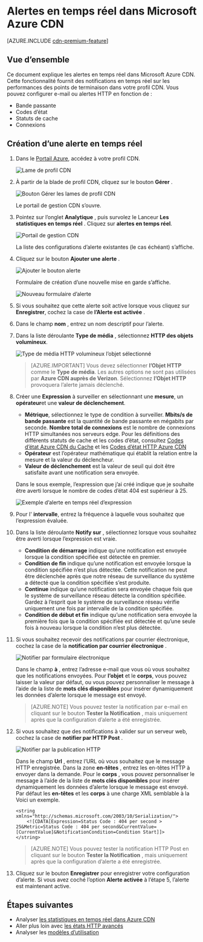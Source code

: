 <properties
    pageTitle="Alertes en temps réel d’Azure CDN | Microsoft Azure"
    description="Alertes en temps réel dans Microsoft Azure CDN. Alertes en temps réel fournissent des notifications sur les performances des points de terminaison dans votre profil CDN."
    services="cdn"
    documentationCenter=""
    authors="camsoper"
    manager="erikre"
    editor=""/>

<tags
    ms.service="cdn"
    ms.workload="tbd"
    ms.tgt_pltfrm="na"
    ms.devlang="na"
    ms.topic="article"
    ms.date="07/12/2016"
    ms.author="casoper"/>

# <a name="real-time-alerts-in-microsoft-azure-cdn"></a>Alertes en temps réel dans Microsoft Azure CDN

[AZURE.INCLUDE [cdn-premium-feature](../../includes/cdn-premium-feature.md)]


## <a name="overview"></a>Vue d’ensemble

Ce document explique les alertes en temps réel dans Microsoft Azure CDN. Cette fonctionnalité fournit des notifications en temps réel sur les performances des points de terminaison dans votre profil CDN.  Vous pouvez configurer e-mail ou alertes HTTP en fonction de :

* Bande passante
* Codes d’état
* Statuts de cache
* Connexions

## <a name="creating-a-real-time-alert"></a>Création d’une alerte en temps réel

1. Dans le [Portail Azure](https://portal.azure.com), accédez à votre profil CDN.

    ![Lame de profil CDN](./media/cdn-real-time-alerts/cdn-profile-blade.png)

2. À partir de la blade de profil CDN, cliquez sur le bouton **Gérer** .

    ![Bouton Gérer les lames de profil CDN](./media/cdn-real-time-alerts/cdn-manage-btn.png)

    Le portail de gestion CDN s’ouvre.

3. Pointez sur l’onglet **Analytique** , puis survolez le Lanceur **Les statistiques en temps réel** .  Cliquez sur **alertes en temps réel**.

    ![Portail de gestion CDN](./media/cdn-real-time-alerts/cdn-premium-portal.png)

    La liste des configurations d’alerte existantes (le cas échéant) s’affiche.

4. Cliquez sur le bouton **Ajouter une alerte** .

    ![Ajouter le bouton alerte](./media/cdn-real-time-alerts/cdn-add-alert.png)

    Formulaire de création d’une nouvelle mise en garde s’affiche.

    ![Nouveau formulaire d’alerte](./media/cdn-real-time-alerts/cdn-new-alert.png)

5. Si vous souhaitez que cette alerte soit active lorsque vous cliquez sur **Enregistrer**, cochez la case de **l’Alerte est activée** .

6. Dans le champ **nom** , entrez un nom descriptif pour l’alerte.

7. Dans la liste déroulante **Type de média** , sélectionnez **HTTP des objets volumineux**.

    ![Type de média HTTP volumineux l’objet sélectionné](./media/cdn-real-time-alerts/cdn-http-large.png)

    > [AZURE.IMPORTANT] Vous devez sélectionner **l’Objet HTTP** comme le **Type de média**.  Les autres options ne sont pas utilisées par **Azure CDN auprès de Verizon**.  Sélectionnez **l’Objet HTTP** provoquera l’alerte jamais déclenché.

8. Créer une **Expression** à surveiller en sélectionnant une **mesure**, un **opérateur**et une **valeur de déclenchement**.

    - **Métrique**, sélectionnez le type de condition à surveiller.  **Mbits/s de bande passante** est la quantité de bande passante en mégabits par seconde.  **Nombre total de connexions** est le nombre de connexions HTTP simultanées nos serveurs edge.  Pour les définitions des différents statuts de cache et les codes d’état, consultez [Codes d’état Azure CDN du Cache](https://msdn.microsoft.com/library/mt759237.aspx) et les [Codes d’état HTTP Azure CDN](https://msdn.microsoft.com/library/mt759238.aspx)
    - **Opérateur** est l’opérateur mathématique qui établit la relation entre la mesure et la valeur du déclencheur.
    - **Valeur de déclenchement** est la valeur de seuil qui doit être satisfaite avant une notification sera envoyée.

    Dans le sous exemple, l’expression que j’ai créé indique que je souhaite être averti lorsque le nombre de codes d’état 404 est supérieur à 25.

    ![Exemple d’alerte en temps réel d’expression](./media/cdn-real-time-alerts/cdn-expression.png)

9. Pour l' **intervalle**, entrez la fréquence à laquelle vous souhaitez que l’expression évaluée.

10. Dans la liste déroulante **Notify sur** , sélectionnez lorsque vous souhaitez être averti lorsque l’expression est vraie.
    
    - **Condition de démarrage** indique qu’une notification est envoyée lorsque la condition spécifiée est détectée en premier.
    - **Condition de fin** indique qu’une notification est envoyée lorsque la condition spécifiée n’est plus détectée. Cette notification ne peut être déclenchée après que notre réseau de surveillance du système a détecté que la condition spécifiée s’est produite.
    - **Continue** indique qu’une notification sera envoyée chaque fois que le système de surveillance réseau détecte la condition spécifiée. Gardez à l’esprit que le système de surveillance réseau vérifie uniquement une fois par intervalle de la condition spécifiée.
    - **Condition de début et fin** indique qu’une notification sera envoyée la première fois que la condition spécifiée est détectée et qu’une seule fois à nouveau lorsque la condition n’est plus détectée.

11. Si vous souhaitez recevoir des notifications par courrier électronique, cochez la case de la **notification par courrier électronique** .  

    ![Notifier par formulaire électronique](./media/cdn-real-time-alerts/cdn-notify-email.png)
    
    Dans le champ **à** , entrez l’adresse e-mail que vous où vous souhaitez que les notifications envoyées. Pour **l’objet** et le **corps**, vous pouvez laisser la valeur par défaut, ou vous pouvez personnaliser le message à l’aide de la liste de **mots clés disponibles** pour insérer dynamiquement les données d’alerte lorsque le message est envoyé.

    > [AZURE.NOTE] Vous pouvez tester la notification par e-mail en cliquant sur le bouton **Tester la Notification** , mais uniquement après que la configuration d’alerte a été enregistrée.

12. Si vous souhaitez que des notifications à valider sur un serveur web, cochez la case de **notifier par HTTP Post** .

    ![Notifier par la publication HTTP](./media/cdn-real-time-alerts/cdn-notify-http.png)

    Dans le champ **Url** , entrez l’URL où vous souhaitez que le message HTTP enregistrée. Dans la zone **en-têtes** , entrez les en-têtes HTTP à envoyer dans la demande.  Pour le **corps** , vous pouvez personnaliser le message à l’aide de la liste de **mots clés disponibles** pour insérer dynamiquement les données d’alerte lorsque le message est envoyé.  Par défaut les **en-têtes** et les **corps** à une charge XML semblable à la Voici un exemple.

    ```
    <string xmlns="http://schemas.microsoft.com/2003/10/Serialization/">
        <![CDATA[Expression=Status Code : 404 per second > 25&Metric=Status Code : 404 per second&CurrentValue=[CurrentValue]&NotificationCondition=Condition Start]]>
    </string>
    ```

    > [AZURE.NOTE] Vous pouvez tester la notification HTTP Post en cliquant sur le bouton **Tester la Notification** , mais uniquement après que la configuration d’alerte a été enregistrée.

13. Cliquez sur le bouton **Enregistrer** pour enregistrer votre configuration d’alerte.  Si vous avez coché l’option **Alerte activée** à l’étape 5, l’alerte est maintenant active.

## <a name="next-steps"></a>Étapes suivantes

- Analyser [les statistiques en temps réel dans Azure CDN](cdn-real-time-stats.md)
- Aller plus loin avec [les états HTTP avancés](cdn-advanced-http-reports.md)
- Analyser les [modèles d’utilisation](cdn-analyze-usage-patterns.md)

